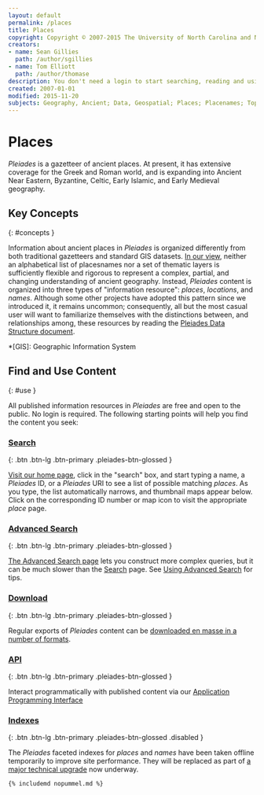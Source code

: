 ```yaml
---
layout: default
permalink: /places
title: Places
copyright: Copyright © 2007-2015 The University of North Carolina and New York University.
creators:
- name: Sean Gillies
  path: /author/sgillies
- name: Tom Elliott
  path: /author/thomase
description: You don't need a login to start searching, reading and using Pleiades information, but you do need one if you wish to contribute corrections and new content.
created: 2007-01-01
modified: 2015-11-20
subjects: Geography, Ancient; Data, Geospatial; Places; Placenames; Toponyms; Locations; Coordinates
---
```


<div class="content-main">

# Places

_Pleiades_ is a gazetteer of ancient places. At present, it has extensive coverage for the Greek and Roman world, and is expanding into Ancient Near Eastern, Byzantine, Celtic, Early Islamic, and Early Medieval geography.

## Key Concepts 
{: #concepts }

Information about ancient places in _Pleiades_ is organized differently from both traditional gazetteers and standard GIS datasets. [In our view](/docs/papers-and-presentations/whats-an-un-gis), neither an alphabetical list of placesnames nor a set of thematic layers is sufficiently flexible and rigorous to represent a complex, partial, and changing understanding of ancient geography. Instead, _Pleiades_ content is organized into three types of "information resource": _places_, _locations_, and _names_. Although some other projects have adopted this pattern since we introduced it, it remains uncommon; consequently, all but the most casual user will want to familiarize themselves with the distinctions between, and relationships among, these resources by reading the [Pleiades Data Structure document](help/data-structure).

*[GIS]: Geographic Information System

<div class="pleiades-btn-panel">

## Find and Use Content 
{: #use }

All published information resources in _Pleiades_ are free and open to the public. No login is required. The following starting points will help you find the content you seek:

<div>

### [Search](/) 
{: .btn .btn-lg .btn-primary .pleiades-btn-glossed }

[Visit our home page](/), click in the "search" box, and start typing a name, a _Pleiades_ ID, or a _Pleiades_ URI to see a list of possible matching _places_. As you type, the list automatically narrows, and thumbnail maps appear below. Click on the corresponding ID number or map icon to visit the appropriate _place_ page.

</div>

<div>

### [Advanced Search](/search_form) 
{: .btn .btn-lg .btn-primary .pleiades-btn-glossed }

[The Advanced Search page](/search_form) lets you construct more complex queries, but it can be much slower than the [Search](/search) page. See [Using Advanced Search](help/using-advanced-search) for tips.

</div>

<div>

### [Download](/downloads) 
{: .btn .btn-lg .btn-primary .pleiades-btn-glossed }

Regular exports of _Pleiades_ content can be [downloaded en masse in a number of formats](/downloads).

</div>

<div>

### [API](http://api.pleiades.stoa.org) 
{: .btn .btn-lg .btn-primary .pleiades-btn-glossed }

Interact programmatically with published content via our [Application Programming Interface](http://api.pleiades.stoa.org)

</div>

<div>

### [Indexes]() 
{: .btn .btn-lg .btn-primary .pleiades-btn-glossed .disabled }

The _Pleiades_ faceted indexes for _places_ and _names_ have been taken offline temporarily to improve site performance. They will be replaced as part of [a major technical upgrade](https://github.com/isawnyu/pleiades-gazetteer#pleiades-3) now underway. 

</div>

</div>

</div>

<div class="sidebar dogear">

	{% includemd nopummel.md %}

</div>
